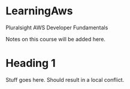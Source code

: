 # LearningAws
Pluralsight AWS Developer Fundamentals

Notes on this course will be added here.

# Heading 1

Stuff goes here. Should result in a local conflict.
